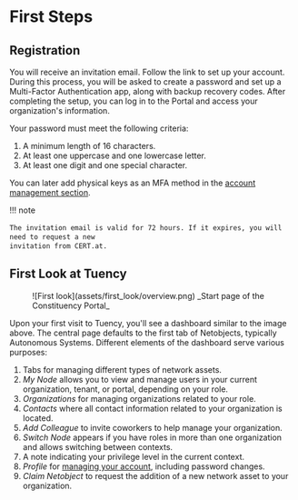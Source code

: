 # First Steps

## Registration

You will receive an invitation email. Follow the link to set up your account. During this process,
you will be asked to create a password and set up a Multi-Factor Authentication app, along
with backup recovery codes. After completing the setup, you can log in to the Portal and access
your organization's information.

Your password must meet the following criteria:

1. A minimum length of 16 characters.
2. At least one uppercase and one lowercase letter.
3. At least one digit and one special character.

You can later add physical keys as an MFA method in the [account management section](03_account.md#configuring-mfa-apps-and-devices).

!!! note

    The invitation email is valid for 72 hours. If it expires, you will need to request a new
    invitation from CERT.at.

## First Look at Tuency

<figure markdown="span">![First look](assets/first_look/overview.png) _Start page of the Constituency Portal_</figure>

Upon your first visit to Tuency, you'll see a dashboard similar to the image above. The central
page defaults to the first tab of Netobjects, typically Autonomous Systems. Different elements
of the dashboard serve various purposes:

1. Tabs for managing different types of network assets.
2. _My Node_ allows you to view and manage users in your current organization, tenant, or portal,
   depending on your role.
3. _Organizations_ for managing organizations related to your role.
4. _Contacts_ where all contact information related to your organization is located.
5. _Add Colleague_ to invite coworkers to help manage your organization.
6. _Switch Node_ appears if you have roles in more than one organization and allows switching
   between contexts.
7. A note indicating your privilege level in the current context.
8. _Profile_ for [managing your account](03_account.md), including password changes.
9. _Claim Netobject_ to request the addition of a new network asset to your organization.
